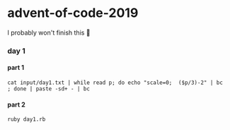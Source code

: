 # advent-of-code-2019
I probably won't finish this 🎄

### day 1

#### part 1
`cat input/day1.txt | while read p; do echo "scale=0;  ($p/3)-2" | bc  ; done | paste -sd+ - | bc`

#### part 2
`ruby day1.rb`
